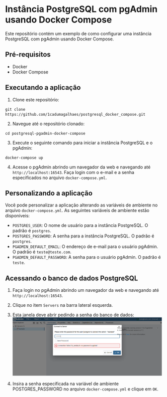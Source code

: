# Instância PostgreSQL com pgAdmin usando Docker Compose

Este repositório contém um exemplo de como configurar uma instância PostgreSQL com pgAdmin usando Docker Compose.

## Pré-requisitos

- Docker
- Docker Compose

## Executando a aplicação

1. Clone este repositório:

```
git clone https://github.com/1cadumagalhaes/postgresql_docker_compose.git
```

2. Navegue até o repositório clonado:

```
cd postgresql-pgadmin-docker-compose
```

3. Execute o seguinte comando para iniciar a instância PostgreSQL e o pgAdmin:

```
docker-compose up
```

4. Acesse o pgAdmin abrindo um navegador da web e navegando até `http://localhost:16543`. Faça login com o e-mail e a senha especificados no arquivo `docker-compose.yml`.

## Personalizando a aplicação

Você pode personalizar a aplicação alterando as variáveis de ambiente no arquivo `docker-compose.yml`. As seguintes variáveis de ambiente estão disponíveis:

- `POSTGRES_USER`: O nome de usuário para a instância PostgreSQL. O padrão é `postgres`.
- `POSTGRES_PASSWORD`: A senha para a instância PostgreSQL. O padrão é `postgres`.
- `PGADMIN_DEFAULT_EMAIL`: O endereço de e-mail para o usuário pgAdmin. O padrão é `teste@teste.com`.
- `PGADMIN_DEFAULT_PASSWORD`: A senha para o usuário pgAdmin. O padrão é `teste`.

## Acessando o banco de dados PostgreSQL

1. Faça login no pgAdmin abrindo um navegador da web e navegando até `http://localhost:16543`.

2. Clique no item `Servers` na barra lateral esquerda.
3. Esta janela deve abrir pedindo a senha do banco de dados:
![Password popup](./pg_admin_password.png)
4. Insira a senha especificada na variável de ambiente POSTGRES_PASSWORD no arquivo `docker-compose.yml` e clique em `OK`.
